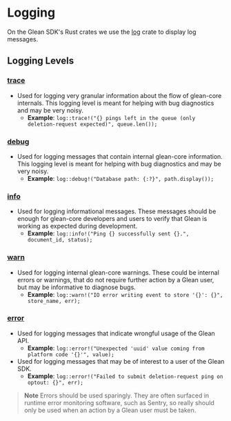 # Logging

On the Glean SDK's Rust crates we use the [log](https://github.com/rust-lang/log) crate
to display log messages.

## Logging Levels

### [trace](https://docs.rs/log/0.4.11/log/macro.trace.html)

- Used for logging very granular information about the flow of glean-core internals. This logging level is meant for helping with bug diagnostics and may be very noisy.
    - **Example**: `log::trace!("{} pings left in the queue (only deletion-request expected)", queue.len());`

### [debug](https://docs.rs/log/0.4.11/log/macro.debug.html)

- Used for logging messages that contain internal glean-core information. This logging level is meant for helping with bug diagnostics and may be very noisy.
    - **Example**: `log::debug!("Database path: {:?}", path.display());`

### [info](https://docs.rs/log/0.4.11/log/macro.info.html)

- Used for logging informational messages. These messages should be enough for glean-core developers and users to verify that Glean is working as expected during development.
    - **Example**: `log::info!("Ping {} successfully sent {}.", document_id, status);`

### [warn](https://docs.rs/log/0.4.11/log/macro.warn.html)

- Used for logging internal glean-core warnings. These could be internal errors or warnings, that do not require further action by a Glean user, but may be informative to diagnose bugs.
    - **Example**: `log::warn!("IO error writing event to store '{}': {}", store_name, err);`

### [error](https://docs.rs/log/0.4.11/log/macro.error.html)

- Used for logging messages that indicate wrongful usage of the Glean API.
    - **Example**: `log::error!("Unexpected 'uuid' value coming from platform code '{}'", value);`
- Used for logging messages that may be of interest to a user of the Glean SDK.
    - **Example**: `log::error!("Failed to submit deletion-request ping on optout: {}", err);`

> **Note** Errors should be used sparingly. They are often surfaced in runtime error monitoring software, such as Sentry, so really should only be used when an action by a Glean user must be taken.
